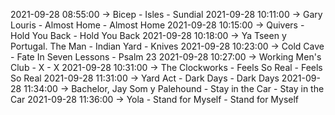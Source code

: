 2021-09-28 08:55:00 -> Bicep - Isles - Sundial
2021-09-28 10:11:00 -> Gary Louris - Almost Home - Almost Home
2021-09-28 10:15:00 -> Quivers - Hold You Back - Hold You Back
2021-09-28 10:18:00 -> Ya Tseen y Portugal. The Man - Indian Yard - Knives
2021-09-28 10:23:00 -> Cold Cave - Fate In Seven Lessons - Psalm 23
2021-09-28 10:27:00 -> Working Men's Club - X - X
2021-09-28 10:31:00 -> The Clockworks - Feels So Real - Feels So Real
2021-09-28 11:31:00 -> Yard Act - Dark Days - Dark Days
2021-09-28 11:34:00 -> Bachelor, Jay Som y Palehound - Stay in the Car - Stay in the Car
2021-09-28 11:36:00 -> Yola - Stand for Myself - Stand for Myself
